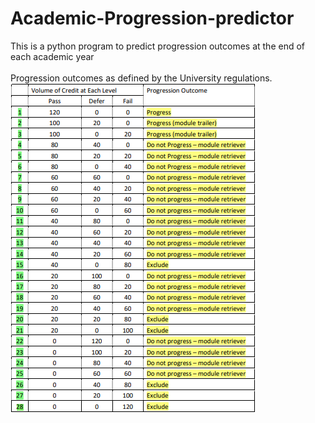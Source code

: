 # Academic-Progression-predictor
This is a python program to predict progression outcomes at the end of each academic year <br><br> 
Progression outcomes as defined by the University regulations.<br>
![image of Progression outcomes](/images/progression_outcomes.png "Progression outcomes as defined by the University regulations.")